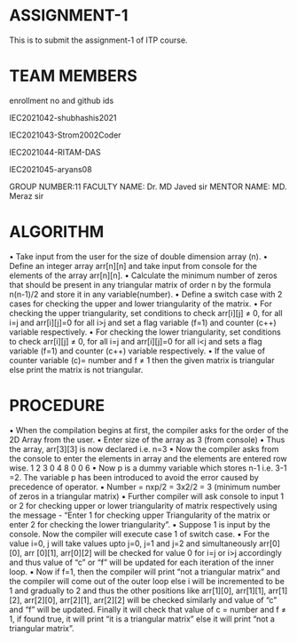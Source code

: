 # ASSIGNMENT-1
This is to submit the assignment-1 of ITP course.
# TEAM MEMBERS
enrollment no and github ids

IEC2021042-shubhashis2021

IEC2021043-Strom2002Coder

IEC2021044-RITAM-DAS

IEC2021045-aryans08

 GROUP NUMBER:11
 FACULTY NAME: Dr. MD Javed sir
 MENTOR NAME: MD. Meraz sir

# ALGORITHM
• Take input from the user for the size of double dimension array (n).
• Define an integer array arr[n][n] and take input from console for the elements of the array arr[n][n].
• Calculate the minimum number of zeros that should be present in any triangular matrix of order n by the formula n(n-1)/2 and store 
it in any variable(number).
• Define a switch case with 2 cases for checking the upper and lower triangularity of the matrix.
• For checking the upper triangularity, set conditions to check arr[i][j] ≠ 0, for all i=j and arr[i][j]=0 for all i>j and set a flag variable 
(f=1) and counter (c++) variable respectively.
• For checking the lower triangularity, set conditions to check arr[i][j] ≠ 0, for all i=j and arr[i][j]=0 for all i<j and sets a flag 
variable (f=1) and counter (c++) variable respectively.
• If the value of counter variable (c)= number and f ≠ 1 then the given matrix is triangular else print the matrix is not triangular. 

# PROCEDURE 
▪ When the compilation begins at first, the compiler asks for the order of the 2D Array from the user.
▪ Enter size of the array as 3 (from console)
▪ Thus the array, arr[3][3] is now declared i.e. n=3
▪ Now the compiler asks from the console to enter the elements in array and the elements are entered row wise.
1 2 3
0 4 8
0 0 6
▪ Now p is a dummy variable which stores n-1 i.e. 3-1 =2. The variable p has been introduced to avoid the error caused by precedence of operator.
▪ Number = nxp/2 = 3x2/2 = 3 (minimum number of zeros in a triangular matrix)
▪ Further compiler will ask console to input 1 or 2 for checking upper or lower triangularity of matrix respectively using the message - “Enter 1 for checking 
upper Triangularity of the matrix or enter 2 for checking the lower triangularity”.
▪ Suppose 1 is input by the console. Now the compiler will execute case 1 of switch case.
▪ For the value i=0, j will take values upto j=0, j=1 and j=2 and simultaneously arr[0][0], arr [0][1], arr[0][2] will be checked for value 0 for i=j or i>j 
accordingly and thus value of “c” or “f” will be updated for each iteration of the inner loop.
▪ Now if f=1, then the compiler will print “not a triangular matrix” and the compiler will come out of the outer loop else i will be incremented to be 1 and
gradually to 2 and thus the other positions like arr[1][0], arr[1][1], arr[1][2], arr[2][0], arr[2][1], arr[2][2] will be checked similarly and value of “c” and “f” 
will be updated.
Finally it will check that value of c = number and f ≠ 1, if found true, it will print “it is a triangular matrix” else it will print “not a triangular matrix”.
 
